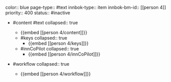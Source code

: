 color:: blue
page-type:: #text
innbok-type:: item
innbok-bm-id:: [[person 4]]
priority:: 400
status:: #inactive

- #content #text
  collapsed:: true
	- {{embed [[person 4/content]]}}
  - #keys
    collapsed:: true
	  - {{embed [[person 4/keys]]}}
  - #innCoPilot
    collapsed:: true
	  - {{embed [[person 4/innCoPilot]]}}

- #workflow
  collapsed:: true
	- {{embed [[person 4/workflow]]}}

